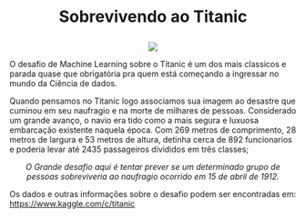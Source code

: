 # <p align="center">Sobrevivendo ao Titanic</p>

<p align="center">
  <img src="https://www.pinclipart.com/picdir/big/51-513610_titanic-clipart-titanic-cartoon-transparent-background-png-download.png">
    </p>
    
O desafio de Machine Learning sobre o Titanic é um dos mais classicos e parada quase que obrigatória pra quem está começando a ingressar no mundo da Ciência de dados.

Quando pensamos no Titanic logo associamos sua imagem ao desastre que cuminou em seu naufragio e na morte de milhares de pessoas. Considerado um grande avanço, o navio era tido como a mais segura e luxuosa embarcação existente naquela época. Com 269 metros de comprimento, 28 metros de largura e 53 metros de altura, detinha cerca de 892 funcionarios e poderia levar até 2435 passageiros divididos em três classes;

*<p align="center">O Grande desafio aqui é tentar prever se um determinado grupo de pessoas sobreviveria ao naufragio ocorrido em 15 de abril de 1912. </p>*

Os dados e outras informações sobre o desafio podem ser encontradas em: https://www.kaggle.com/c/titanic

